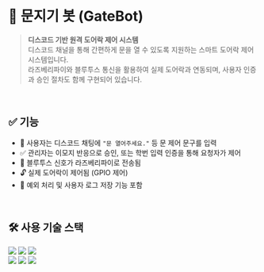 # 🚪 문지기 봇 (GateBot)

> **디스코드 기반 원격 도어락 제어 시스템**  
디스코드 채널을 통해 간편하게 문을 열 수 있도록 지원하는 스마트 도어락 제어 시스템입니다.  
라즈베리파이와 블루투스 통신을 활용하여 실제 도어락과 연동되며, 사용자 인증과 승인 절차도 함께 구현되어 있습니다.  

</br>

## ✅ 기능

- 📨 사용자는 디스코드 채팅에 `"문 열어주세요."` 등 문 제어 문구를 입력  
- ✅ 관리자는 이모지 반응으로 승인, 또는 학번 입력 인증을 통해 요청자가 제어  
- 📡 블루투스 신호가 라즈베리파이로 전송됨  
- 🔓 실제 도어락이 제어됨 (GPIO 제어)  
- 🧠 예외 처리 및 사용자 로그 저장 기능 포함  

</br>

## 🛠️ 사용 기술 스택

<p align="left">
  <img src="https://img.shields.io/badge/Python-3776AB?style=for-the-badge&logo=python&logoColor=white" />
  <img src="https://img.shields.io/badge/Discord.js-5865F2?style=for-the-badge&logo=discord&logoColor=white" />
  <img src="https://img.shields.io/badge/Bluetooth-0082FC?style=for-the-badge&logo=bluetooth&logoColor=white" /> </br>
  <img src="https://img.shields.io/badge/Raspberry%20Pi-C51A4A?style=for-the-badge&logo=raspberrypi&logoColor=white" />
  <img src="https://img.shields.io/badge/MySQL-4479A1?style=for-the-badge&logo=mysql&logoColor=white" />
  <img src="https://img.shields.io/badge/GitHub-181717?style=for-the-badge&logo=github&logoColor=white" />
</p>
